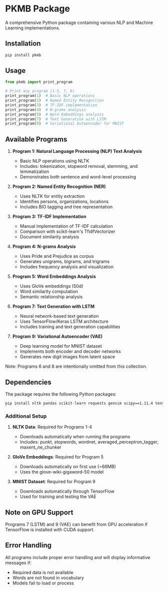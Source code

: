 # PKMB Package

A comprehensive Python package containing various NLP and Machine Learning implementations.

## Installation

```bash
pip install pkmb
```

## Usage

```python
from pkmb import print_program

# Print any program (1-5, 7, 9)
print_program(1)  # Basic NLP operations
print_program(2)  # Named Entity Recognition
print_program(3)  # TF-IDF implementation
print_program(4)  # N-grams analysis
print_program(5)  # Word Embeddings analysis
print_program(7)  # Text Generation with LSTM
print_program(9)  # Variational Autoencoder for MNIST
```

## Available Programs

1. **Program 1: Natural Language Processing (NLP) Text Analysis**
   - Basic NLP operations using NLTK
   - Includes: tokenization, stopword removal, stemming, and lemmatization
   - Demonstrates both sentence and word-level processing

2. **Program 2: Named Entity Recognition (NER)**
   - Uses NLTK for entity extraction
   - Identifies persons, organizations, locations
   - Includes BIO tagging and tree representation

3. **Program 3: TF-IDF Implementation**
   - Manual implementation of TF-IDF calculation
   - Comparison with scikit-learn's TfidfVectorizer
   - Document similarity analysis

4. **Program 4: N-grams Analysis**
   - Uses Pride and Prejudice as corpus
   - Generates unigrams, bigrams, and trigrams
   - Includes frequency analysis and visualization

5. **Program 5: Word Embeddings Analysis**
   - Uses GloVe embeddings (50d)
   - Word similarity computation
   - Semantic relationship analysis

7. **Program 7: Text Generation with LSTM**
   - Neural network-based text generation
   - Uses TensorFlow/Keras LSTM architecture
   - Includes training and text generation capabilities

9. **Program 9: Variational Autoencoder (VAE)**
   - Deep learning model for MNIST dataset
   - Implements both encoder and decoder networks
   - Generates new digit images from latent space

Note: Programs 6 and 8 are intentionally omitted from this collection.

## Dependencies

The package requires the following Python packages:
```bash
pip install nltk pandas scikit-learn requests gensim scipy==1.11.4 tensorflow matplotlib numpy
```

### Additional Setup

1. **NLTK Data**: Required for Programs 1-4
   - Downloads automatically when running the programs
   - Includes: punkt, stopwords, wordnet, averaged_perceptron_tagger, maxent_ne_chunker

2. **GloVe Embeddings**: Required for Program 5
   - Downloads automatically on first use (~66MB)
   - Uses the glove-wiki-gigaword-50 model

3. **MNIST Dataset**: Required for Program 9
   - Downloads automatically through TensorFlow
   - Used for training and testing the VAE

## Note on GPU Support

Programs 7 (LSTM) and 9 (VAE) can benefit from GPU acceleration if TensorFlow is installed with CUDA support.

## Error Handling

All programs include proper error handling and will display informative messages if:
- Required data is not available
- Words are not found in vocabulary
- Models fail to load or process 